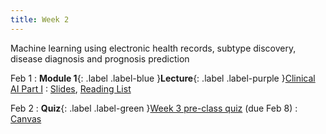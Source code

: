 ```yaml
---
title: Week 2
---
```


Machine learning using electronic health records, subtype discovery, disease diagnosis and prognosis prediction

Feb 1
: **Module 1**{: .label .label-blue }**Lecture**{: .label .label-purple }[Clinical AI Part I](/BMI702/lectures/module1/week02)
  : [Slides](#), [Reading List](/BMI702/lectures/module1/week02)

Feb 2
: **Quiz**{: .label .label-green }[Week 3 pre-class quiz](#) (due Feb 8)
  : [Canvas](https://canvas.harvard.edu/courses/134015)
